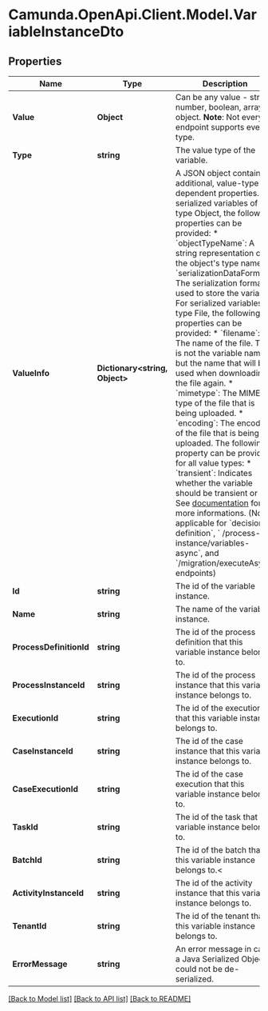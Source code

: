 # Camunda.OpenApi.Client.Model.VariableInstanceDto

## Properties

Name | Type | Description | Notes
------------ | ------------- | ------------- | -------------
**Value** | **Object** | Can be any value - string, number, boolean, array or object.  **Note**: Not every endpoint supports every type. | [optional] 
**Type** | **string** | The value type of the variable. | [optional] 
**ValueInfo** | **Dictionary&lt;string, Object&gt;** | A JSON object containing additional, value-type-dependent properties. For serialized variables of type Object, the following properties can be provided:  * &#x60;objectTypeName&#x60;: A string representation of the object&#39;s type name. * &#x60;serializationDataFormat&#x60;: The serialization format used to store the variable.  For serialized variables of type File, the following properties can be provided:  * &#x60;filename&#x60;: The name of the file. This is not the variable name but the name that will be used when downloading the file again. * &#x60;mimetype&#x60;: The MIME type of the file that is being uploaded. * &#x60;encoding&#x60;: The encoding of the file that is being uploaded.  The following property can be provided for all value types:  * &#x60;transient&#x60;: Indicates whether the variable should be transient or not. See [documentation](https://docs.camunda.org/manual/7.21/user-guide/process-engine/variables#transient-variables) for more informations. (Not applicable for &#x60;decision-definition&#x60;, &#x60; /process-instance/variables-async&#x60;, and &#x60;/migration/executeAsync&#x60; endpoints) | [optional] 
**Id** | **string** | The id of the variable instance. | [optional] 
**Name** | **string** | The name of the variable instance. | [optional] 
**ProcessDefinitionId** | **string** | The id of the process definition that this variable instance belongs to. | [optional] 
**ProcessInstanceId** | **string** | The id of the process instance that this variable instance belongs to. | [optional] 
**ExecutionId** | **string** | The id of the execution that this variable instance belongs to. | [optional] 
**CaseInstanceId** | **string** | The id of the case instance that this variable instance belongs to. | [optional] 
**CaseExecutionId** | **string** | The id of the case execution that this variable instance belongs to. | [optional] 
**TaskId** | **string** | The id of the task that this variable instance belongs to. | [optional] 
**BatchId** | **string** | The id of the batch that this variable instance belongs to.&lt; | [optional] 
**ActivityInstanceId** | **string** | The id of the activity instance that this variable instance belongs to. | [optional] 
**TenantId** | **string** | The id of the tenant that this variable instance belongs to. | [optional] 
**ErrorMessage** | **string** | An error message in case a Java Serialized Object could not be de-serialized. | [optional] 

[[Back to Model list]](../README.md#documentation-for-models) [[Back to API list]](../README.md#documentation-for-api-endpoints) [[Back to README]](../README.md)

